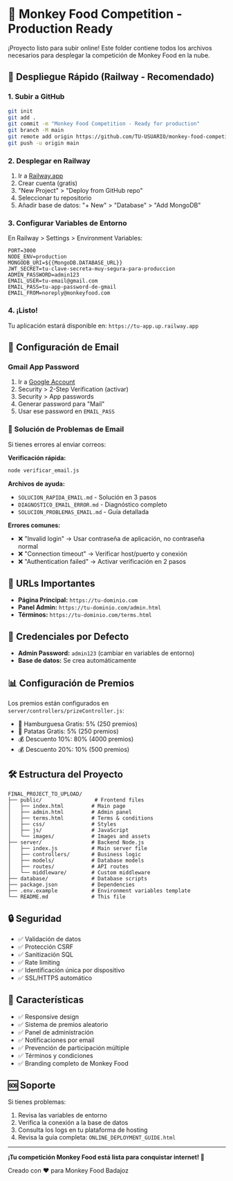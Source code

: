 # 🐒 Monkey Food Competition - Production Ready

¡Proyecto listo para subir online! Este folder contiene todos los archivos necesarios para desplegar la competición de Monkey Food en la nube.

## 🚀 Despliegue Rápido (Railway - Recomendado)

### 1. Subir a GitHub
```bash
git init
git add .
git commit -m "Monkey Food Competition - Ready for production"
git branch -M main
git remote add origin https://github.com/TU-USUARIO/monkey-food-competition.git
git push -u origin main
```

### 2. Desplegar en Railway
1. Ir a [Railway.app](https://railway.app)
2. Crear cuenta (gratis)
3. "New Project" > "Deploy from GitHub repo"
4. Seleccionar tu repositorio
5. Añadir base de datos: "+ New" > "Database" > "Add MongoDB"

### 3. Configurar Variables de Entorno
En Railway > Settings > Environment Variables:
```
PORT=3000
NODE_ENV=production
MONGODB_URI=${{MongoDB.DATABASE_URL}}
JWT_SECRET=tu-clave-secreta-muy-segura-para-produccion
ADMIN_PASSWORD=admin123
EMAIL_USER=tu-email@gmail.com
EMAIL_PASS=tu-app-password-de-gmail
EMAIL_FROM=noreply@monkeyfood.com
```

### 4. ¡Listo!
Tu aplicación estará disponible en: `https://tu-app.up.railway.app`

## 📧 Configuración de Email

### Gmail App Password
1. Ir a [Google Account](https://myaccount.google.com)
2. Security > 2-Step Verification (activar)
3. Security > App passwords
4. Generar password para "Mail"
5. Usar ese password en `EMAIL_PASS`

### 🚨 Solución de Problemas de Email

Si tienes errores al enviar correos:

**Verificación rápida:**
```bash
node verificar_email.js
```

**Archivos de ayuda:**
- `SOLUCION_RAPIDA_EMAIL.md` - Solución en 3 pasos
- `DIAGNOSTICO_EMAIL_ERROR.md` - Diagnóstico completo
- `SOLUCION_PROBLEMAS_EMAIL.md` - Guía detallada

**Errores comunes:**
- ❌ "Invalid login" → Usar contraseña de aplicación, no contraseña normal
- ❌ "Connection timeout" → Verificar host/puerto y conexión
- ❌ "Authentication failed" → Activar verificación en 2 pasos

## 🔧 URLs Importantes

- **Página Principal:** `https://tu-dominio.com`
- **Panel Admin:** `https://tu-dominio.com/admin.html`
- **Términos:** `https://tu-dominio.com/terms.html`

## 🔑 Credenciales por Defecto

- **Admin Password:** `admin123` (cambiar en variables de entorno)
- **Base de datos:** Se crea automáticamente

## 📊 Configuración de Premios

Los premios están configurados en `server/controllers/prizeController.js`:
- 🍔 Hamburguesa Gratis: 5% (250 premios)
- 🍟 Patatas Gratis: 5% (250 premios)
- 💰 Descuento 10%: 80% (4000 premios)
- 💰 Descuento 20%: 10% (500 premios)

## 🛠️ Estructura del Proyecto

```
FINAL_PROJECT_TO_UPLOAD/
├── public/                 # Frontend files
│   ├── index.html         # Main page
│   ├── admin.html         # Admin panel
│   ├── terms.html         # Terms & conditions
│   ├── css/               # Styles
│   ├── js/                # JavaScript
│   └── images/            # Images and assets
├── server/                # Backend Node.js
│   ├── index.js           # Main server file
│   ├── controllers/       # Business logic
│   ├── models/            # Database models
│   ├── routes/            # API routes
│   └── middleware/        # Custom middleware
├── database/              # Database scripts
├── package.json           # Dependencies
├── .env.example           # Environment variables template
└── README.md              # This file
```

## 🔒 Seguridad

- ✅ Validación de datos
- ✅ Protección CSRF
- ✅ Sanitización SQL
- ✅ Rate limiting
- ✅ Identificación única por dispositivo
- ✅ SSL/HTTPS automático

## 📱 Características

- ✅ Responsive design
- ✅ Sistema de premios aleatorio
- ✅ Panel de administración
- ✅ Notificaciones por email
- ✅ Prevención de participación múltiple
- ✅ Términos y condiciones
- ✅ Branding completo de Monkey Food

## 🆘 Soporte

Si tienes problemas:
1. Revisa las variables de entorno
2. Verifica la conexión a la base de datos
3. Consulta los logs en tu plataforma de hosting
4. Revisa la guía completa: `ONLINE_DEPLOYMENT_GUIDE.html`

---

**¡Tu competición Monkey Food está lista para conquistar internet! 🚀**

Creado con ❤️ para Monkey Food Badajoz